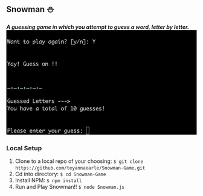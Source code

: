 ## Snowman :snowman:
**_A guessing game in which you attempt to guess a word, letter by letter._**
![Gameplay Giphy](https://github.com/teyannaearle/Snowman-Game/blob/main/SnowmanGiphy.gif?raw=true)

### Local Setup 
1. Clone to a local repo of your choosing: ```$ git clone https://github.com/teyannaearle/Snowman-Game.git```
2. Cd into directory: ```$ cd Snowman-Game```
3. Install NPM: ```$ npm install```
4. Run and Play Snowman!! ```$ node Snowman.js ``` 
